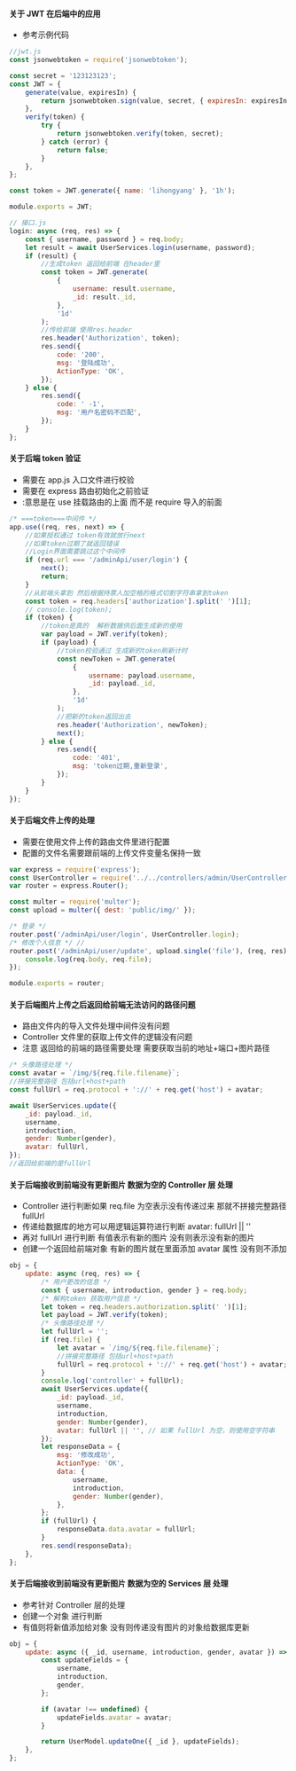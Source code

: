 #### 关于 JWT 在后端中的应用

-   参考示例代码

```js
//jwt.js
const jsonwebtoken = require('jsonwebtoken');

const secret = '123123123';
const JWT = {
    generate(value, expiresIn) {
        return jsonwebtoken.sign(value, secret, { expiresIn: expiresIn });
    },
    verify(token) {
        try {
            return jsonwebtoken.verify(token, secret);
        } catch (error) {
            return false;
        }
    },
};

const token = JWT.generate({ name: 'lihongyang' }, '1h');

module.exports = JWT;

// 接口.js
login: async (req, res) => {
    const { username, password } = req.body;
    let result = await UserServices.login(username, password);
    if (result) {
        //生成token 返回给前端 在header里
        const token = JWT.generate(
            {
                username: result.username,
                _id: result._id,
            },
            '1d'
        );
        //传给前端 使用res.header
        res.header('Authorization', token);
        res.send({
            code: '200',
            msg: '登陆成功',
            ActionType: 'OK',
        });
    } else {
        res.send({
            code: ' -1',
            msg: '用户名密码不匹配',
        });
    }
};
```

#### 关于后端 token 验证

-   需要在 app.js 入口文件进行校验
-   需要在 express 路由初始化之前验证
-   :意思是在 use 挂载路由的上面 而不是 require 导入的前面

```js
/* ===token===中间件 */
app.use((req, res, next) => {
    //如果授权通过 token有效就放行next
    //如果token过期了就返回错误
    //Login界面需要跳过这个中间件
    if (req.url === '/adminApi/user/login') {
        next();
        return;
    }
    //从前端头拿到 然后根据持票人加空格的格式切割字符串拿到token
    const token = req.headers['authorization'].split(' ')[1];
    // console.log(token);
    if (token) {
        //token是真的  解析数据供后面生成新的使用
        var payload = JWT.verify(token);
        if (payload) {
            //token校验通过 生成新的token刷新计时
            const newToken = JWT.generate(
                {
                    username: payload.username,
                    _id: payload._id,
                },
                '1d'
            );
            //把新的token返回出去
            res.header('Authorization', newToken);
            next();
        } else {
            res.send({
                code: '401',
                msg: 'token过期,重新登录',
            });
        }
    }
});
```

#### 关于后端文件上传的处理

-   需要在使用文件上传的路由文件里进行配置
-   配置的文件名需要跟前端的上传文件变量名保持一致

```js 方便观看 以下是简写
var express = require('express');
const UserController = require('../../controllers/admin/UserController');
var router = express.Router();

const multer = require('multer');
const upload = multer({ dest: 'public/img/' });

/* 登录 */
router.post('/adminApi/user/login', UserController.login);
/* 修改个人信息 */ //
router.post('/adminApi/user/update', upload.single('file'), (req, res) => {
    console.log(req.body, req.file);
});

module.exports = router;
```

#### 关于后端图片上传之后返回给前端无法访问的路径问题

-   路由文件内的导入文件处理中间件没有问题
-   Controller 文件里的获取上传文件的逻辑没有问题
-   注意 返回给的前端的路径需要处理 需要获取当前的地址+端口+图片路径

```js 以下是实例code
/* 头像路径处理 */
const avatar = `/img/${req.file.filename}`;
//拼接完整路径 包括url+host+path
const fullUrl = req.protocol + '://' + req.get('host') + avatar;

await UserServices.update({
    _id: payload._id,
    username,
    introduction,
    gender: Number(gender),
    avatar: fullUrl,
});
//返回给前端的是fullUrl
```

#### 关于后端接收到前端没有更新图片 数据为空的 Controller 层 处理

-   Controller 进行判断如果 req.file 为空表示没有传递过来 那就不拼接完整路径 fullUrl
-   传递给数据库的地方可以用逻辑运算符进行判断 avatar: fullUrl || ''
-   再对 fullUrl 进行判断 有值表示有新的图片 没有则表示没有新的图片
-   创建一个返回给前端对象 有新的图片就在里面添加 avatar 属性 没有则不添加

```js code实例
obj = {
    update: async (req, res) => {
        /* 用户更改的信息 */
        const { username, introduction, gender } = req.body;
        /* 解构token 获取用户信息 */
        let token = req.headers.authorization.split(' ')[1];
        let payload = JWT.verify(token);
        /* 头像路径处理 */
        let fullUrl = '';
        if (req.file) {
            let avatar = `/img/${req.file.filename}`;
            //拼接完整路径 包括url+host+path
            fullUrl = req.protocol + '://' + req.get('host') + avatar;
        }
        console.log('controller' + fullUrl);
        await UserServices.update({
            _id: payload._id,
            username,
            introduction,
            gender: Number(gender),
            avatar: fullUrl || '', // 如果 fullUrl 为空，则使用空字符串
        });
        let responseData = {
            msg: '修改成功',
            ActionType: 'OK',
            data: {
                username,
                introduction,
                gender: Number(gender),
            },
        };
        if (fullUrl) {
            responseData.data.avatar = fullUrl;
        }
        res.send(responseData);
    },
};
```

#### 关于后端接收到前端没有更新图片 数据为空的 Services 层 处理

-   参考针对 Controller 层的处理
-   创建一个对象 进行判断
-   有值则将新值添加给对象 没有则传递没有图片的对象给数据库更新

```js
obj = {
    update: async ({ _id, username, introduction, gender, avatar }) => {
        const updateFields = {
            username,
            introduction,
            gender,
        };

        if (avatar !== undefined) {
            updateFields.avatar = avatar;
        }

        return UserModel.updateOne({ _id }, updateFields);
    },
};
```
